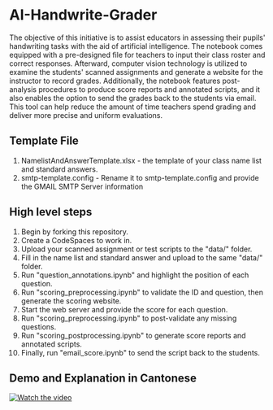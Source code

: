 # AI-Handwrite-Grader
The objective of this initiative is to assist educators in assessing their pupils' handwriting tasks with the aid of artificial intelligence. The notebook comes equipped with a pre-designed file for teachers to input their class roster and correct responses. Afterward, computer vision technology is utilized to examine the students' scanned assignments and generate a website for the instructor to record grades. Additionally, the notebook features post-analysis procedures to produce score reports and annotated scripts, and it also enables the option to send the grades back to the students via email. This tool can help reduce the amount of time teachers spend grading and deliver more precise and uniform evaluations.

## Template File
1. NamelistAndAnswerTemplate.xlsx - the template of your class name list and standard answers.
2. smtp-template.config - Rename it to smtp-template.config and provide the GMAIL SMTP Server information

## High level steps
1. Begin by forking this repository.
2. Create a CodeSpaces to work in.
3. Upload your scanned assignment or test scripts to the "data/" folder.
4. Fill in the name list and standard answer and upload to the same "data/" folder.
5. Run "question_annotations.ipynb" and highlight the position of each question.
6. Run "scoring_preprocessing.ipynb" to validate the ID and question, then generate the scoring website.
7. Start the web server and provide the score for each question.
8. Run "scoring_preprocessing.ipynb" to post-validate any missing questions.
9. Run "scoring_postprocessing.ipynb" to generate score reports and annotated scripts.
10. Finally, run "email_score.ipynb" to send the script back to the students.


## Demo and Explanation in Cantonese
[![Watch the video](https://img.youtube.com/vi/yhNc9sm9ks0/default.jpg)](https://youtu.be/yhNc9sm9ks0)
